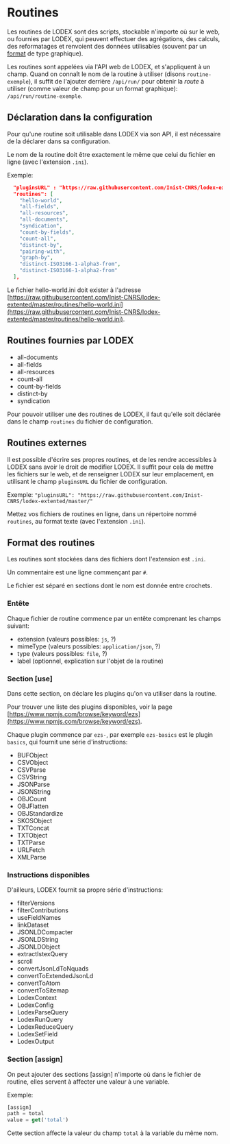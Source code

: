 # Routines

Les routines de LODEX sont des scripts, stockable n'importe où sur le web, ou fournies par LODEX, qui peuvent effectuer des agrégations, des calculs, des reformatages et renvoient des données utilisables \(souvent par un [format](/Administration/Modèle/Format/README.md) de type graphique\).

Les routines sont appelées via l'API web de LODEX, et s'appliquent à un champ. Quand on connaît le nom de la routine à utiliser \(disons `routine-exemple`\), il suffit de l'ajouter derrière `/api/run/` pour obtenir la _route_ à utiliser \(comme valeur de champ pour un format graphique\): `/api/run/routine-exemple`.

## Déclaration dans la configuration

Pour qu'une routine soit utilisable dans LODEX via son API, il est nécessaire de la déclarer dans sa configuration.

Le nom de la routine doit être exactement le même que celui du fichier en ligne \(avec l'extension `.ini`\).

Exemple:

```json
  "pluginsURL" : "https://raw.githubusercontent.com/Inist-CNRS/lodex-extented/master/",
  "routines": [
    "hello-world",
    "all-fields",
    "all-resources",
    "all-documents",
    "syndication",
    "count-by-fields",
    "count-all",
    "distinct-by",
    "pairing-with",
    "graph-by",
    "distinct-ISO3166-1-alpha3-from",
    "distinct-ISO3166-1-alpha2-from"
  ],
```

Le fichier hello-world.ini doit exister à l'adresse [https://raw.githubusercontent.com/Inist-CNRS/lodex-extented/master/routines/hello-world.ini](https://raw.githubusercontent.com/Inist-CNRS/lodex-extented/master/routines/hello-world.ini).

## Routines fournies par LODEX

* all-documents
* all-fields
* all-resources
* count-all
* count-by-fields
* distinct-by
* syndication

Pour pouvoir utiliser une des routines de LODEX, il faut qu'elle soit déclarée dans le champ `routines` du fichier de configuration.

## Routines externes

Il est possible d'écrire ses propres routines, et de les rendre accessibles à LODEX sans avoir le droit de modifier LODEX. Il suffit pour cela de mettre les fichiers sur le web, et de renseigner LODEX sur leur emplacement, en utilisant le champ `pluginsURL` du fichier de configuration.

Exemple: `"pluginsURL": "https://raw.githubusercontent.com/Inist-CNRS/lodex-extented/master/"`

Mettez vos fichiers de routines en ligne, dans un répertoire nommé `routines`, au format texte \(avec l'extension `.ini`\).

## Format des routines

Les routines sont stockées dans des fichiers dont l'extension est `.ini`.

Un commentaire est une ligne commençant par `#`.

Le fichier est séparé en sections dont le nom est donnée entre crochets.

### Entête

Chaque fichier de routine commence par un entête comprenant les champs suivant:

* extension \(valeurs possibles: `js`, ?\)
* mimeType \(valeurs possibles: `application/json`, ?\)
* type \(valeurs possibles: `file`, ?\)
* label \(optionnel, explication sur l'objet de la routine\)

### Section \[use\]

Dans cette section, on déclare les plugins qu'on va utiliser dans la routine.

Pour trouver une liste des plugins disponibles, voir la page [https://www.npmjs.com/browse/keyword/ezs](https://www.npmjs.com/browse/keyword/ezs).

Chaque plugin commence par `ezs-`, par exemple `ezs-basics` est le plugin `basics`, qui fournit une série d'instructions:

* BUFObject
* CSVObject
* CSVParse
* CSVString
* JSONParse
* JSONString
* OBJCount
* OBJFlatten
* OBJStandardize
* SKOSObject
* TXTConcat
* TXTObject
* TXTParse
* URLFetch
* XMLParse

### Instructions disponibles

D'ailleurs, LODEX fournit sa propre série d'instructions:

* filterVersions
* filterContributions
* useFieldNames
* linkDataset
* JSONLDCompacter
* JSONLDString
* JSONLDObject
* extractIstexQuery
* scroll
* convertJsonLdToNquads
* convertToExtendedJsonLd
* convertToAtom
* convertToSitemap
* LodexContext
* LodexConfig
* LodexParseQuery
* LodexRunQuery
* LodexReduceQuery
* LodexSetField
* LodexOutput

### Section \[assign\]

On peut ajouter des sections \[assign\] n'importe où dans le fichier de routine, elles servent à affecter une valeur à une variable.

Exemple:

```js
[assign]
path = total
value = get('total')
```

Cette section affecte la valeur du champ `total` à la variable du même nom.
